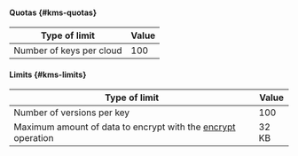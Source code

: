 #### Quotas {#kms-quotas}

| Type of limit | Value |
----- | -----
| Number of keys per cloud | 100 |

#### Limits {#kms-limits}

| Type of limit | Value |
----- | -----
| Number of versions per key | 100 |
| Maximum amount of data to encrypt with the [encrypt](../../kms/api-ref/SymmetricCrypto/encrypt) operation | 32 KB |
